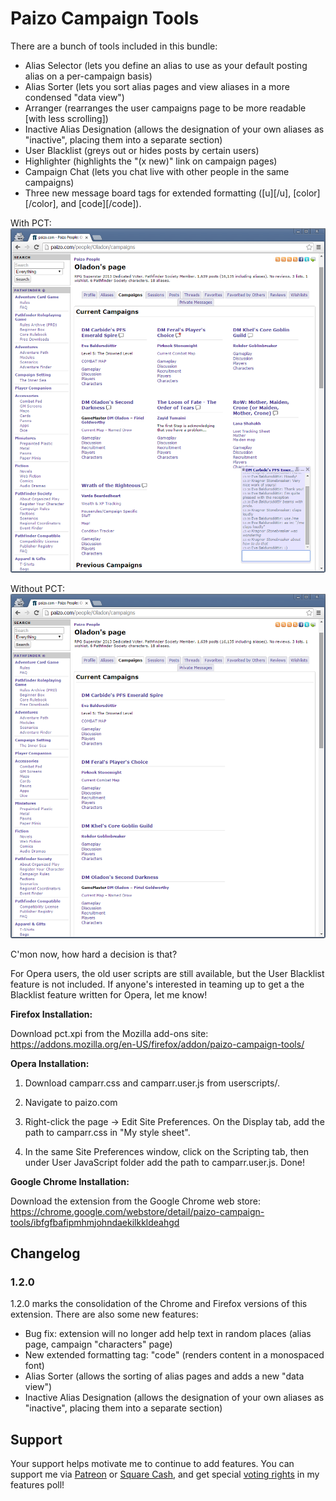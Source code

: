 Paizo Campaign Tools
====================

There are a bunch of tools included in this bundle:

- Alias Selector (lets you define an alias to use as your default posting alias on a per-campaign basis)
- Alias Sorter (lets you sort alias pages and view aliases in a more condensed "data view")
- Arranger (rearranges the user campaigns page to be more readable [with less scrolling])
- Inactive Alias Designation (allows the designation of your own aliases as "inactive", placing them into a separate section)
- User Blacklist (greys out or hides posts by certain users)
- Highlighter (highlights the "(x new)" link on campaign pages)
- Campaign Chat (lets you chat live with other people in the same campaigns)
- Three new message board tags for extended formatting ([u][/u], [color][/color], and [code][/code]).

With PCT: ![With this Extension](screenshots/with_pct.png)

Without PCT: ![Without this Extension](screenshots/without_pct.png)

C'mon now, how hard a decision is that?

For Opera users, the old user scripts are still available, but the User 
Blacklist feature is not included. If anyone's interested in teaming up 
to get a the Blacklist feature written for Opera, let me know!

**Firefox Installation:**

Download pct.xpi from the Mozilla add-ons site: 
https://addons.mozilla.org/en-US/firefox/addon/paizo-campaign-tools/


**Opera Installation:**

1) Download camparr.css and camparr.user.js from userscripts/.

1) Navigate to paizo.com

2) Right-click the page -> Edit Site Preferences. On the Display tab, add 
the path to camparr.css in "My style sheet".

3) In the same Site Preferences window, click on the Scripting tab, then 
under User JavaScript folder add the path to camparr.user.js. Done!


**Google Chrome Installation:**

Download the extension from the Google Chrome web store:
https://chrome.google.com/webstore/detail/paizo-campaign-tools/ibfgfbafipmhmjohndaekilkkldeahgd

## Changelog

### 1.2.0
1.2.0 marks the consolidation of the Chrome and Firefox versions of this extension. There are also some new features:
- Bug fix: extension will no longer add help text in random places (alias page, campaign "characters" page)
- New extended formatting tag: "code" (renders content in a monospaced font)
- Alias Sorter (allows the sorting of alias pages and adds a new "data view")
- Inactive Alias Designation (allows the designation of your own aliases as "inactive", placing them into a separate section)

## Support

Your support helps motivate me to continue to add features. You can support me via [Patreon](https://www.patreon.com/oladon) or [Square Cash](http://cash.me/$oladon), and get special [voting rights](http://paizo.com/threads/rzs2tw7v?Poll-Oladons-Browser-Extension-Features-Poll) in my features poll!
